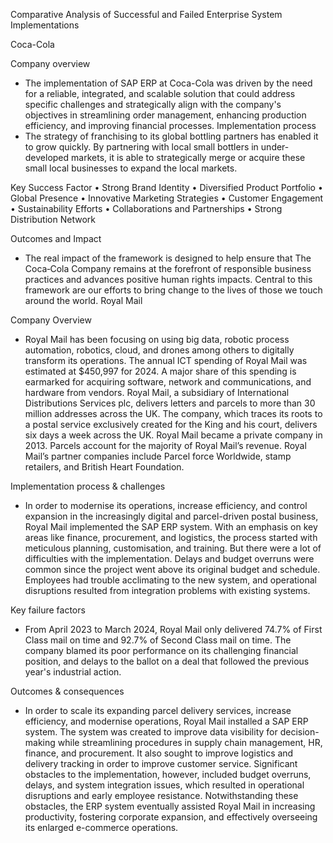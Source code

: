 Comparative Analysis of Successful and Failed Enterprise System Implementations

Coca-Cola

Company overview 
-	The implementation of SAP ERP at Coca-Cola was driven by the need for a reliable, integrated, and scalable solution that could address specific challenges and strategically align with the company's objectives in streamlining order management, enhancing production efficiency, and improving financial processes.
Implementation process   
-	The strategy of franchising to its global bottling partners has enabled it to grow quickly. By partnering with local small bottlers in under-developed markets, it is able to strategically merge or acquire these small local businesses to expand the local markets.  

Key Success Factor
•	Strong Brand Identity
•	Diversified Product Portfolio
•	Global Presence
•	Innovative Marketing Strategies
•	Customer Engagement
•	Sustainability Efforts
•	Collaborations and Partnerships
•	Strong Distribution Network    

Outcomes and Impact
-	The real impact of the  framework is designed to help ensure that The Coca‑Cola Company remains at the forefront of responsible business practices and advances positive human rights impacts. Central to this framework are our efforts to bring change to the lives of those we touch around the world.
Royal Mail

Company Overview
-	Royal Mail has been focusing on using big data, robotic process automation, robotics, cloud, and drones among others to digitally transform its operations. The annual ICT spending of Royal Mail was estimated at $450,997 for 2024. A major share of this spending is earmarked for acquiring software, network and communications, and hardware from vendors. Royal Mail, a subsidiary of International Distributions Services plc, delivers letters and parcels to more than 30 million addresses across the UK. The company, which traces its roots to a postal service exclusively created for the King and his court, delivers six days a week across the UK. Royal Mail became a private company in 2013. Parcels account for the majority of Royal Mail’s revenue. Royal Mail’s partner companies include Parcel force Worldwide, stamp retailers, and British Heart Foundation.

Implementation process & challenges
-	In order to modernise its operations, increase efficiency, and control expansion in the increasingly digital and parcel-driven postal business, Royal Mail implemented the SAP ERP system. With an emphasis on key areas like finance, procurement, and logistics, the process started with meticulous planning, customisation, and training. But there were a lot of difficulties with the implementation. Delays and budget overruns were common since the project went above its original budget and schedule. Employees had trouble acclimating to the new system, and operational disruptions resulted from integration problems with existing systems. 

Key failure factors
-	From April 2023 to March 2024, Royal Mail only delivered 74.7% of First Class mail on time and 92.7% of Second Class mail on time. The company blamed its poor performance on its challenging financial position, and delays to the ballot on a deal that followed the previous year's industrial action.

Outcomes & consequences
-	In order to scale its expanding parcel delivery services, increase efficiency, and modernise operations, Royal Mail installed a SAP ERP system. The system was created to improve data visibility for decision-making while streamlining procedures in supply chain management, HR, finance, and procurement. It also sought to improve logistics and delivery tracking in order to improve customer service. Significant obstacles to the implementation, however, included budget overruns, delays, and system integration issues, which resulted in operational disruptions and early employee resistance. Notwithstanding these obstacles, the ERP system eventually assisted Royal Mail in increasing productivity, fostering corporate expansion, and effectively overseeing its enlarged e-commerce operations.



     


